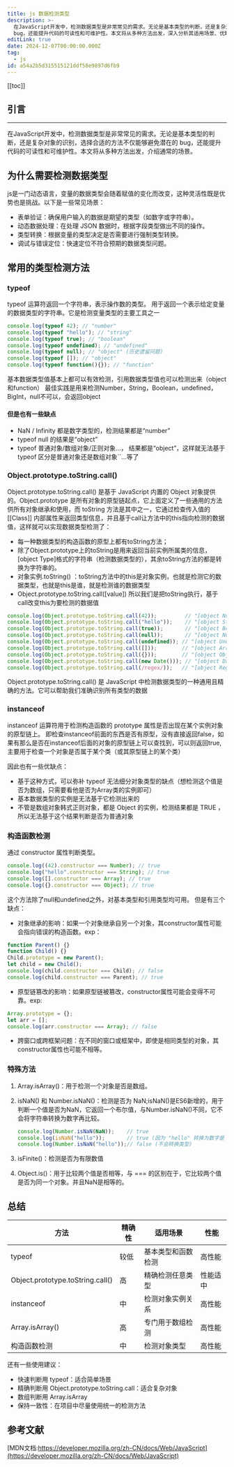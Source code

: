 ```yaml
---
title: js 数据检测类型
description: >-
  在JavaScript开发中，检测数据类型是非常常见的需求。无论是基本类型的判断，还是复杂对象的识别，选择合适的方法不仅能够避免潜在的
  bug，还能提升代码的可读性和可维护性。本文将从多种方法出发，深入分析其适用场景、优缺点以及最佳实践，帮助开发者更加高效地处理类型检测。
editLink: true
date: 2024-12-07T00:00:00.000Z
tag:
  - js
id: a54a2b5d315515121ddf58e9897d6fb9
---
```

[[toc]]

## 引言

---

在JavaScript开发中，检测数据类型是非常常见的需求。无论是基本类型的判断，还是复杂对象的识别，选择合适的方法不仅能够避免潜在的 bug，还能提升代码的可读性和可维护性。本文将从多种方法出发，介绍通常的场景。

## 为什么需要检测数据类型

js是一门动态语言，变量的数据类型会随着赋值的变化而改变，这种灵活性既是优势也是挑战。以下是一些常见场景：

* 表单验证：确保用户输入的数据是期望的类型（如数字或字符串）。
* 动态数据处理：在处理 JSON 数据时，根据字段类型做出不同的操作。
* 类型转换：根据变量的类型决定是否需要进行强制类型转换。
* 调试与错误定位：快速定位不符合预期的数据类型问题。

## 常用的类型检测方法

### typeof

typeof 运算符返回一个字符串，表示操作数的类型。 用于返回一个表示给定变量的数据类型的字符串。它是检测变量类型的主要工具之一  

```js
console.log(typeof 42); // "number"
console.log(typeof "hello"); // "string"
console.log(typeof true); // "boolean"
console.log(typeof undefined); // "undefined"
console.log(typeof null); // "object" (历史遗留问题)
console.log(typeof []); // "object"
console.log(typeof function(){}); // "function"
```

基本数据类型值基本上都可以有效检测，引用数据类型值也可以检测出来（object和function）
最佳实践是用来检测Number，String，Boolean，undefined，BigInt，null不可以，会返回object

#### 但是也有一些缺点

* NaN / Infinity 都是数字类型的，检测结果都是“number”
* typeof null 的结果是“object”
* typeof 普通对象/数组对象/正则对象...， 结果都是“object”，这样就无法基于typeof 区分是普通对象还是数组对象``...等了

### Object.prototype.toString.call()

Object.prototype.toString.call() 是基于 JavaScript 内置的 Object 对象提供的。Object.prototype 是所有对象的原型链起点，它上面定义了一些通用的方法供所有对象继承和使用，而 toString 方法是其中之一，它通过检查传入值的 [[Class]] 内部属性来返回类型信息，并且基于call让方法中的this指向检测的数据值，这样就可以实现数据类型检测了：

* 每一种数据类型的构造函数的原型上都有toString方法；
* 除了Object.prototype上的toString是用来返回当前实例所属类的信息，[object Type]格式的字符串（检测数据类型的），其余toString方法的都是转换为字符串的。
* 对象实例.toString() ：toString方法中的this是对象实例，也就是检测它的数据类型，也就是this是谁，就是检测谁的数据类型
* Object.prototype.toString.call([value]) 所以我们是把toString执行，基于call改变this为要检测的数据值

```js
console.log(Object.prototype.toString.call(42));         // "[object Number]"
console.log(Object.prototype.toString.call("hello"));    // "[object String]"
console.log(Object.prototype.toString.call(true));       // "[object Boolean]"
console.log(Object.prototype.toString.call(null));       // "[object Null]"
console.log(Object.prototype.toString.call(undefined)); // "[object Undefined]"
console.log(Object.prototype.toString.call([]));        // "[object Array]"
console.log(Object.prototype.toString.call({}));        // "[object Object]"
console.log(Object.prototype.toString.call(new Date())); // "[object Date]"
console.log(Object.prototype.toString.call(/regex/));   // "[object RegExp]"
```

Object.prototype.toString.call() 是 JavaScript 中检测数据类型的一种通用且精确的方法。它可以帮助我们准确识别所有类型的数据

### instanceof

instanceof 运算符用于检测构造函数的 prototype 属性是否出现在某个实例对象的原型链上。
即检查instanceof前面的东西是否有原型，没有直接返回false，如果有那么是否在instanceof后面的对象的原型链上可以查找到，可以则返回true,主要用于检查一个对象是否属于某个类（或其原型链上的某个类）  

因此也有一些优缺点：

* 基于这种方式，可以弥补 typeof 无法细分对象类型的缺点（想检测这个值是否为数组，只需要看他是否为Array类的实例即可）
* 基本数据类型的实例是无法基于它检测出来的
* 不管是数组对象韩式正则对象，都是 Object 的实例，检测结果都是 TRUE ，所以无法基于这个结果判断是否为普通对象

### 构造函数检测

通过 constructor 属性判断类型。

```js
console.log((42).constructor === Number); // true
console.log("hello".constructor === String); // true
console.log([].constructor === Array); // true
console.log({}.constructor === Object); // true
```

这个方法除了null和undefined之外，对基本类型和引用类型均可用。
但是有三个缺点：

* 对象继承的影响：如果一个对象继承自另一个对象，其constructor属性可能会指向错误的构造函数。exp：

```js
function Parent() {}
function Child() {}
Child.prototype = new Parent();
let child = new Child();
console.log(child.constructor === Child); // false
console.log(child.constructor === Parent); // true
```

* 原型链篡改的影响：如果原型链被篡改，constructor属性可能会变得不可靠。exp:

```js
Array.prototype = {};
let arr = [];
console.log(arr.constructor === Array); // false
```

* 跨窗口或跨框架问题：在不同的窗口或框架中，即使是相同类型的对象，其constructor属性也可能不相等。

### 特殊方法

1. Array.isArray()：用于检测一个对象是否是数组。
2. isNaN() 和 Number.isNaN()：检测是否为 NaN;isNaN()是ES6新增的，用于判断一个值是否为NaN，它返回一个布尔值，与Number.isNaN()不同，它不会将字符串转换为数字再比较。

    ```javascript
    console.log(Number.isNaN(NaN));    // true
    console.log(isNaN("hello"));       // true (因为 "hello" 转换为数字是 NaN)
    console.log(Number.isNaN("hello"));// false (不会转换类型)
    ```

3. isFinite()：检测是否为有限数值
4. Object.is()：用于比较两个值是否相等，与 === 的区别在于，它比较两个值是否为同一个对象。并且NaN是相等的。

## 总结

| **方法**                        | **精确性** | **适用场景**           | **性能**    |
|----------------------------------|------------|-------------------------|-------------|
| typeof                         | 较低       | 基本类型和函数检测     | 高性能      |
| Object.prototype.toString.call() | 高         | 精确检测任意类型       | 性能适中    |
| instanceof                     | 中         | 检测对象实例关系       | 高性能      |
| Array.isArray()                | 高         | 专门用于数组检测       | 高性能      |
| 构造函数检测                      | 中         | 检测对象类型           | 高性能      |

还有一些使用建议：

* 快速判断用 typeof：适合简单场景
* 精确判断用 Object.prototype.toString.call：适合复杂对象
* 数组判断用 Array.isArray
* 保持一致性：在项目中尽量使用统一的检测方法

## 参考文献

[MDN文档:https://developer.mozilla.org/zh-CN/docs/Web/JavaScript](https://developer.mozilla.org/zh-CN/docs/Web/JavaScript)
